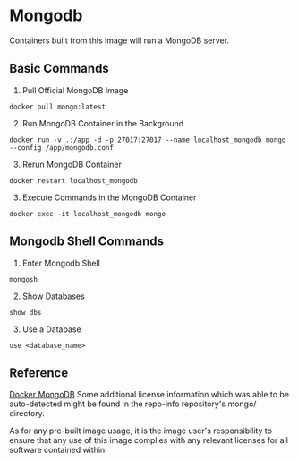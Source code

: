 # Mongodb

Containers built from this image will run a MongoDB server.

## Basic Commands

1. Pull Official MongoDB Image

```
docker pull mongo:latest
```

2. Run MongoDB Container in the Background

```
docker run -v .:/app -d -p 27017:27017 --name localhost_mongodb mongo --config /app/mongodb.conf
```

3. Rerun MongoDB Container

```
docker restart localhost_mongodb
```

3. Execute Commands in the MongoDB Container

```
docker exec -it localhost_mongodb mongo
```

## Mongodb Shell Commands

1. Enter Mongodb Shell

```
mongosh
```

2. Show Databases

```
show dbs
```

3. Use a Database

```
use <database_name>
```

## Reference

[Docker MongoDB](./Docker_MongoDB.md)
Some additional license information which was able to be auto-detected might be found in the repo-info repository's mongo/ directory.

As for any pre-built image usage, it is the image user's responsibility to ensure that any use of this image complies with any relevant licenses for all software contained within.
